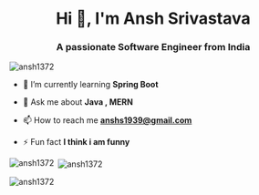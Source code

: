 <h1 align="center">Hi 👋, I'm Ansh Srivastava</h1>
<h3 align="center">A passionate Software Engineer from India</h3>

<p align="left"> <img src="https://komarev.com/ghpvc/?username=ansh1372&label=Profile%20views&color=0e75b6&style=flat" alt="ansh1372" /> </p>

- 🌱 I’m currently learning **Spring Boot**

- 💬 Ask me about **Java , MERN**

- 📫 How to reach me **anshs1939@gmail.com**

- ⚡ Fun fact **I think i am funny**



<p><img align="left" src="https://github-readme-stats.vercel.app/api/top-langs?username=ansh1372&show_icons=true&theme=dark&locale=en&layout=compact" alt="ansh1372" /></p>

<p>&nbsp;<img align="center" src="https://github-readme-stats.vercel.app/api?username=ansh1372&show_icons=true&theme=dark&locale=en" alt="ansh1372" /></p>


<p><img align="center" src="https://github-readme-streak-stats.herokuapp.com/?user=ansh1372&theme=dark" alt="ansh1372" /></p>  
